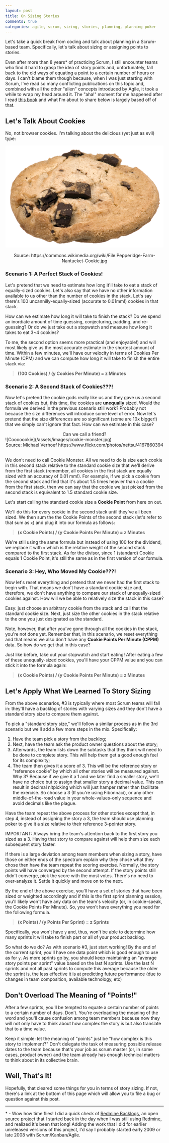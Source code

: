 ```yaml
---
layout: post
title: On Sizing Stories
comments: true
categories: agile, scrum, sizing, stories, planning, planning poker
---
```


Let's take a quick break from coding and talk about planning in a Scrum-based
team. Specifically, let's talk about sizing or assigning points to stories.

Even after more than 8 years\* of practicing Scrum, I still encounter teams who 
find it hard to grasp the idea of story points and, unfortunately, fall back 
to the old ways of equating a point to a certain number of hours or days. I 
can't blame them though because, when I was just starting with Scrum, I've read
so many conflicting publications on this topic and, combined with all the other
"alien" concepts introduced by Agile, it took a while to wrap my head around it.
The "aha!" moment for me happened after I read [this book](https://pragprog.com/book/jtrap/the-agile-samurai)
and what I'm about to share below is largely based off of that.

## Let's Talk About Cookies

No, not browser cookies. I'm talking about the delicious (yet just as evil) type:

![Nom nom nom nom](/assets/images/cookie.jpg)
<center>Source: https://commons.wikimedia.org/wiki/File:Pepperidge-Farm-Nantucket-Cookie.jpg</center>

### Scenario 1: A Perfect Stack of Cookies!

Let's pretend that we need to estimate how long it'll take to eat a stack of 
equally-sized cookies. Let's also say that we have no other information available
to us other than the number of cookies in the stack. Let's say there's 100
uncannilly-equally-sized (accurate to 0.01mm!) cookies in that stack.

How can we estimate how long it will take to finish the stack? Do we spend an
inordiate amount of time guessing, conjecturing, padding, and re-guessing? Or
do we just take out a stopwatch and measure how long it takes to eat 3~4 cookies?

To me, the second option seems more practical (and enjoyable!) and 
will most likely give us the most accurate estimate in the shortest amount of 
time. Within a few minutes, we'll have our velocity in terms of Cookies Per 
Minute (CPM) and we can compute how long it will take to finish the entire 
stack via:

> **(100 Cookies) / (y Cookies Per Minute) = z Minutes**

### Scenario 2: A Second Stack of Cookies???!

Now let's pretend the cookie gods really like us and they gave us a second
stack of cookies but, this time, the cookies are **unequally** sized. Would
the formula we derived in the previous scenario still work? Probably not because
the size differences will introduce some level of error. Now let's pretend that
the size differences are so significant (some are 10x bigger!) that we simply
can't ignore that fact. How can we estimate in this case?


<center>Can we call a friend?</center>
![Cooooookie](/assets/images/cookie-monster.jpg)
<center>Source: Michael Verhoef https://www.flickr.com/photos/nettsu/4167860394</center>

<center>&nbsp;</center>

We don't need to call Cookie Monster. All we need to do is size each
cookie in this second stack relative to the standard cookie size that we'll derive
from the first stack (remember, all cookies in the first stack are equally sized 
with an accuracy of 0.01 mm!). For example, if we pick a cookie from the second 
stack and find that it's about 1.5 times heavier than a cookie from the first stack, 
then we can say that the cookie we just picked from the second stack is equivalent 
to 1.5 standard cookie size. 

Let's start calling the standard cookie size a **Cookie Point** from here on out.

We'll do this for every cookie in the second stack until they've all been sized. 
We then sum the the Cookie Points of the second stack (let's refer to that sum 
as `x`) and plug it into our formula as follows:

> **(x Cookie Points) / (y Cookie Points Per Minute) = z Minutes**

We're still using the same formula but instead of using 100 for the dividend,
we replace it with `x` which is the relative weight of the second stack compared
to the first stack. As for the divisor, since 1 (standard) Cookie equals 1
Cookie Point, it's still the same as in the first version of our formula.


### Scenario 3: Hey, Who Moved My Cookie???!

Now let's reset everything and pretend that we never had the first stack to
begin with. That means we don't have a standard cookie size and, therefore, 
we don't have anything to compare our stack of unequally-sized cookies against. 
How will we be able to relatively size the stack in this case?

Easy: just choose an arbitrary cookie from the stack and call that the standard
cookie size. Next, just size the other cookies in the stack relative to the 
one you just designated as the standard. 

Note, however, that after you've gone through all the cookies in the stack, 
you're not done yet. Remember that, in this scenario, we reset everything and
that means we also don't have any **Cookie Points Per Minute (CPPM)** data. So 
how do we get that in this case?

Just like before, take out your stopwatch and start eating! After eating 
a few of these unequally-sized cookies, you'll have your CPPM value and you 
can stick it into the formula again:


> **(x Cookie Points) / (y Cookie Points Per Minute) = z Minutes**


## Let's Apply What We Learned To Story Sizing

From the above scenarios, #3 is typically where most Scrum teams will fall in:
they'll have a backlog of stories with varying sizes and they don't have a 
standard story size to compare them against.

To pick a "standard story size," we'll follow a similar process as in the 3rd 
scenario but we'll add a few more steps in the mix. Specifically:

1. Have the team pick a story from the backlog;
2. Next, have the team ask the product owner questions about the story;
3. Afterwards, the team lists down the subtasks that they think will need to be 
   done to complete story. This will help them get a good enough feel for its 
   complexity;
4. The team then gives it a score of 3. This will be the reference story or 
   "reference cookie" by which all other stories will be measured against.
   Why 3? Because if we give it a 1 and we later find a smaller story, 
   we'll have no choice but to assign that smaller story a decimal value.
   This can result in decimal nitpicking which will just hamper
   rather than facilitate the exercise. So choose a 3 (If you're using Fibonnaci),
   or any other middle-of-the-road value in your whole-values-only sequence and
   avoid decimals like the plague.

Have the team repeat the above process for other stories except that, in step 4,
instead of assigning the story a 3, the team should use planning poker to give 
it a size relative to their reference 3-pointer story.

IMPORTANT: Always bring the team's attention back to the first story you sized 
as a 3. Having that story to compare against will help them size each subsequent
story faster.

If there is a large deviation among team members when sizing a story, have
those on either ends of the spectrum explain why they chose what they chose then
have the team repeat the scoring exercise. Normally, the story points will have
converged by the second attempt. If the story points still didn't converge, 
pick the score with the most votes. There's no need to over-analyze it. Settle 
it quickly and move on to the next.

By the end of the above exercise, you'll have a set of stories that have been 
sized or weighted accordingly and if this is the first sprint planning session, 
you'll likely won't have any data on the team's velocity (or, in cookie-speak, 
the Cookie Points Per Minute). So, you won't have everything you need for the 
following formula.

> **(x Points) / (y Points Per Sprint) = z Sprints**

Specifically, you won't have `y` and, thus, won't be able to determine how many
sprints it will take to finish part or all of your product backlog.

So what do we do? As with scenario #3, just start working! By the end
of the current sprint, you'll have one data point which is good enough to use
as for `y`. As more sprints go by, you should keep maintaining an "average story 
points per sprint" value based on the last N sprints. Use the last N sprints 
and not all past sprints to compute this average because the older the sprint 
is, the less effective it is at predicting future performance (due to changes 
in team composition, available technology, etc)


## Don't Overload The Meaning of "Points!"

After a few sprints, you'll be tempted to equate a certain number of points to
a certain number of days. Don't. You're overloading the meaning of the word and
you'll cause confusion among team members because now they will not only have 
to think about how complex the story is but also translate that to a time value.

Keep it simple: let the meaning of "points" just be "how complex is this story
to implement?" Don't delegate the task of measuring possible release dates to
the team because that's your job as scrum master (or, in some cases, product 
owner) and the team already has enough technical matters to think about in its 
collective brain.


## Well, That's It!

Hopefully, that cleared some things for you in terms of story sizing. If not,
there's a link at the bottom of this page which will allow you to file a bug or
question against this post.

---------

\* - Wow how time flies! I did a quick check of [Redmine Backlogs](https://github.com/backlogs/redmine_backlogs/graphs/contributors), 
an open source project that I started back in the day when I was still using
[Redmine](http://www.redmine.org/), and realized it's been that long! Adding the work that I did for 
earlier unreleased versions of this project, I'd say I probably started early 2009 or 
late 2008 with Scrum/Kanban/Agile.
